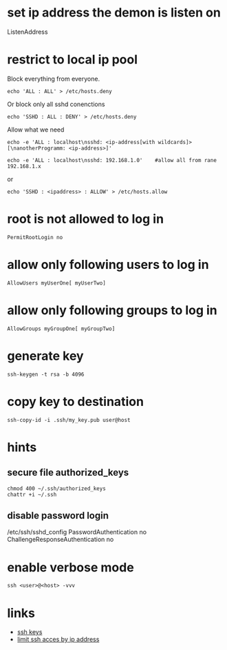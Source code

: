 # set ip address the demon is listen on

ListenAddress <ip-address>

# restrict to local ip pool

Block everything from everyone.

    echo 'ALL : ALL' > /etc/hosts.deny

Or block only all sshd conenctions

    echo 'SSHD : ALL : DENY' > /etc/hosts.deny

Allow what we need

    echo -e 'ALL : localhost\nsshd: <ip-address[with wildcards]>[\nanotherProgramm: <ip-address>]'

    echo -e 'ALL : localhost\nsshd: 192.168.1.0'    #allow all from rane 192.168.1.x

or

    echo 'SSHD : <ipaddress> : ALLOW' > /etc/hosts.allow

# root is not allowed to log in

    PermitRootLogin no

# allow only following users to log in

    AllowUsers myUserOne[ myUserTwo]

# allow only following groups to log in

    AllowGroups myGroupOne[ myGroupTwo]

# generate key

    ssh-keygen -t rsa -b 4096

# copy key to destination

    ssh-copy-id -i .ssh/my_key.pub user@host

# hints

## secure file authorized_keys

    chmod 400 ~/.ssh/authorized_keys
    chattr +i ~/.ssh

## disable password login

/etc/ssh/sshd_config
PasswordAuthentication no
ChallengeResponseAuthentication no

# enable verbose mode

    ssh <user>@<host> -vvv

# links

* [ssh keys](https://wiki.archlinux.org/index.php/SSH_Keys)
* [limit ssh acces by ip address](http://blog.serverbuddies.com/limit-ssh-access-by-ip-address/)

